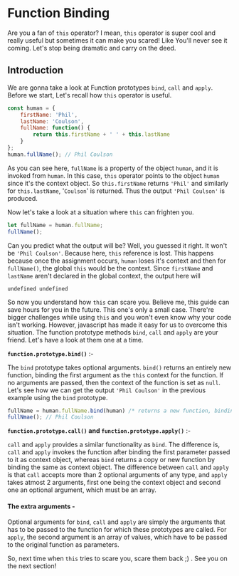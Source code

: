 # Function Binding

Are you a fan of `this` operator? I mean, `this` operator is super cool and really useful but sometimes it can make you scared! Like You'll never see it coming. Let's stop being dramatic and carry on the deed.

## Introduction

We are gonna take a look at Function prototypes `bind`, `call` and `apply`. Before we start, Let's recall how `this` operator is useful. 

```js
const human = {
    firstName: 'Phil',
    lastName: 'Coulson',
    fullName: function() {
        return this.firstName + ' ' + this.lastName
    }
};
human.fullName(); // Phil Coulson
```

As you can see here, `fullName` is a property of the object `human`, and it is invoked from `human`. In this case, `this` operator points to the object `human` since it's the context object. So `this.firstName` returns `'Phil'` and similarly for `this.lastName`, '`Coulson`' is returned. Thus the output `'Phil Coulson'` is produced.

Now let's take a look at a situation where `this` can frighten you.

```js
let fullName = human.fullName;
fullName();
```

Can you predict what the output will be? Well, you guessed it right. It won't be `'Phil Coulson'`. Because here, `this` reference is lost. This happens because once the assignment occurs, `human` loses it's context and then for `fullName()`, the global `this` would be the context. Since `firstName` and `lastName` aren't declared in the global context, the output here will

```
undefined undefined
```

So now you understand how `this` can scare you. Believe me, this guide can save hours for you in the future. This one's only a small case. There're bigger challenges while using `this` and you won't even know why your code isn't working. However, javascript has made it easy for us to overcome this situation. The function prototype methods `bind`, `call` and `apply` are your friend. Let's have a look at them one at a time.

**`function.prototype.bind()`** :-

The `bind` prototype takes optional arguments. `bind()` returns an entirely new function, binding the first argument as the `this` context for the function. If no arguments are passed, then the context of the function is set as `null`. Let's see how we can get the output `'Phil Coulson'` in the previous example using the `bind` prototype.

```js
fullName = human.fullName.bind(human) /* returns a new function, binding human as context object for the function, and assigned to fullName */
fullNmae(); // Phil Coulson
```

**`function.prototype.call()` and `function.prototype.apply()`** :-

`call` and `apply` provides a similar functionality as `bind`. The difference is, `call` and `apply` invokes the function after binding the first parameter passed to it as context object, whereas `bind` returns a copy or new function by binding the same as context object. The difference between `call` and `apply` is that `call` accepts more than 2 optional arguments of any type, and `apply` takes atmost 2 arguments, first one being the context object and second one an optional argument, which must be an array.

#### The extra arguments - 
Optional arguments for `bind`, `call` and `apply` are simply the arguments that has to be passed to the function for which these prototypes are called. For `apply`, the second argument is an array of values, which have to be passed to the original function as parameters. 

So, next time when `this` tries to scare you, scare them back ;) . See you on the next section!